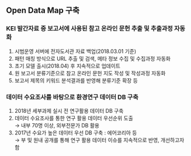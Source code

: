 ## Open Data Map 구축  
### KEI 발간자료 중 보고서에 사용된 참고 온라인 문헌 추출 및 추출과정 자동화  
  
1) 시범운영 서버에 전자도서관 자료 백업(2018.03.01 기준)  
2) 패턴 매칭 방식으로 URL 추출 및 검색, 메타 정보 수집 및 수집과정 자동화  
3) 초기 모델 출시(2018.04) 후 지속적으로 업데이트  
4) 원 보고서 분류기준으로 참고 온라인 문헌 지도 작성 및 작성과정 자동화  
5) 보고서 제목의 키워드 분석결과를 반영해 분류기준 확장 등  
  
### 데이터 수요조사를 바탕으로 환경연구 데이터 DB 구축  
1) 2018년 세부과제 실시 전 연구활용 데이터 DB 구축  
2) 데이터 수요조사를 통한 연구 활용 데이터 우선순위 도출  
→ 내부 70명 이상, 외부전문가 DB 활용  
3) 2017년 수요가 높은 데이터 우선 DB 구축 : 에어코리아 등  
→ 부 및 원내 공개를 통해 연구 활용 데이터 이슈를 지속적으로 반영, 개선하고자 함  
